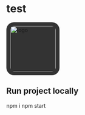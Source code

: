 # test

<img src="https://www.chalhoubgroup.com/Content/images/white_logo.png" alt="logo" style="height: 120px; width: 120px; padding: 10px; background-color: #333; border-radius: 20px;"/>

## Run project locally

npm i
npm start
